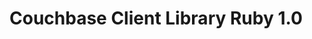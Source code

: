 <a id="couchbase-sdk-ruby-1-0"></a>

# Couchbase Client Library Ruby 1.0

<a id="getting-started"></a>
